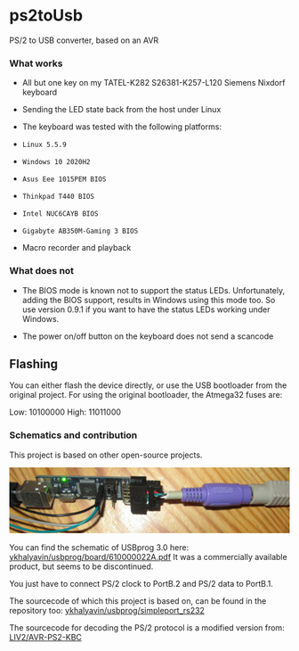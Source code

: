 # ps2toUsb
PS/2 to USB converter, based on an AVR

### What works

- All but one key on my TATEL-K282 S26381-K257-L120 Siemens Nixdorf keyboard

- Sending the LED state back from the host under Linux

- The keyboard was tested with the following platforms:
-     Linux 5.5.9
-     Windows 10 2020H2
-     Asus Eee 1015PEM BIOS
-     Thinkpad T440 BIOS
-     Intel NUC6CAYB BIOS
-     Gigabyte AB350M-Gaming 3 BIOS

- Macro recorder and playback

### What does not

- The BIOS mode is known not to support the status LEDs. Unfortunately, adding
the BIOS support, results in Windows using this mode too. So use version 0.9.1
if you want to have the status LEDs working under Windows.

- The power on/off button on the keyboard does not send a scancode

## Flashing

You can either flash the device directly, or use the USB bootloader from the original project.
For using the original bootloader, the Atmega32 fuses are:

Low: 10100000
High: 11011000

### Schematics and contribution

This project is based on other open-source projects.

![alt text](images/usbprog.jpg "USBprog with PS/2 connector")

You can find the schematic of USBprog 3.0 here:
[ykhalyavin/usbprog/board/610000022A.pdf](https://github.com/ykhalyavin/usbprog/blob/master/board/610000022A.pdf)
It was a commercially available product, but seems to be discontinued.

You just have to connect PS/2 clock to PortB.2 and PS/2 data to PortB.1.

The sourcecode of which this project is based on, can be found in the repository too:
[ykhalyavin/usbprog/simpleport_rs232](https://github.com/ykhalyavin/usbprog/tree/master/simpleport_rs232)

The sourcecode for decoding the PS/2 protocol is a modified version from:
[LIV2/AVR-PS2-KBC](https://github.com/LIV2/AVR-PS2-KBC)


